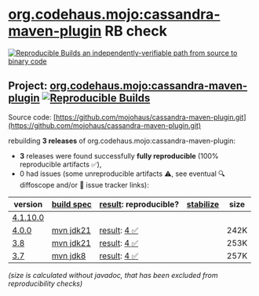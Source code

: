 [org.codehaus.mojo:cassandra-maven-plugin](https://central.sonatype.com/artifact/org.codehaus.mojo/cassandra-maven-plugin/versions) RB check
=======

[![Reproducible Builds](https://reproducible-builds.org/images/logos/rb.svg) an independently-verifiable path from source to binary code](https://reproducible-builds.org/)

## Project: [org.codehaus.mojo:cassandra-maven-plugin](https://central.sonatype.com/artifact/org.codehaus.mojo/cassandra-maven-plugin/versions) [![Reproducible Builds](https://img.shields.io/endpoint?url=https://raw.githubusercontent.com/jvm-repo-rebuild/reproducible-central/master/content/org/codehaus/mojo/cassandra-maven-plugin/badge.json)](https://github.com/jvm-repo-rebuild/reproducible-central/blob/master/content/org/codehaus/mojo/cassandra-maven-plugin/README.md)

Source code: [https://github.com/mojohaus/cassandra-maven-plugin.git](https://github.com/mojohaus/cassandra-maven-plugin.git)

rebuilding **3 releases** of org.codehaus.mojo:cassandra-maven-plugin:
- **3** releases were found successfully **fully reproducible** (100% reproducible artifacts :white_check_mark:),
- 0 had issues (some unreproducible artifacts :warning:, see eventual :mag: diffoscope and/or :memo: issue tracker links):

| version | [build spec](/BUILDSPEC.md) | [result](https://reproducible-builds.org/docs/jvm/): reproducible? | [stabilize](https://github.com/google/oss-rebuild/blob/main/cmd/stabilize/README.md) | size |
| -- | --------- | ------ | ------ | -- |
| [4.1.10.0](https://central.sonatype.com/artifact/org.codehaus.mojo/cassandra-maven-plugin/4.1.10.0/pom) | | | |
| [4.0.0](https://central.sonatype.com/artifact/org.codehaus.mojo/cassandra-maven-plugin/4.0.0/pom) | [mvn jdk21](cassandra-maven-plugin-4.0.0.buildspec) | [result](cassandra-maven-plugin-4.0.0.buildinfo): [4 :white_check_mark: ](cassandra-maven-plugin-4.0.0.buildcompare) | | 242K |
| [3.8](https://central.sonatype.com/artifact/org.codehaus.mojo/cassandra-maven-plugin/3.8/pom) | [mvn jdk21](cassandra-maven-plugin-3.8.buildspec) | [result](cassandra-maven-plugin-3.8.buildinfo): [4 :white_check_mark: ](cassandra-maven-plugin-3.8.buildcompare) | | 253K |
| [3.7](https://central.sonatype.com/artifact/org.codehaus.mojo/cassandra-maven-plugin/3.7/pom) | [mvn jdk8](cassandra-maven-plugin-3.7.buildspec) | [result](cassandra-maven-plugin-3.7.buildinfo): [4 :white_check_mark: ](cassandra-maven-plugin-3.7.buildcompare) | | 257K |

<i>(size is calculated without javadoc, that has been excluded from reproducibility checks)</i>
